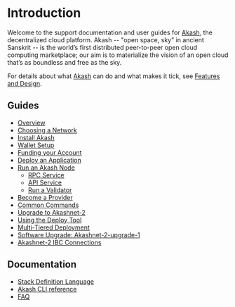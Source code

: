 # Introduction

Welcome to the support documentation and user guides for [Akash](https://github.com/ovrclk/akash), the decentralized cloud platform. Akash -- "open space, sky" in ancient Sanskrit -- is the world’s first distributed peer-to-peer open cloud computing marketplace; our aim is to materialize the vision of an open cloud that’s as boundless and free as the sky.

For details about what [Akash](https://github.com/ovrclk/akash) can do and what makes it tick, see [Features and Design](decentralized-cloud/design.md).

## Guides

* [Overview](decentralized-cloud/design.md)
* [Choosing a Network](providers/version.md)
* [Install Akash](guides/install.md)
* [Wallet Setup](guides/wallet.md)
* [Funding your Account](guides/funding.md)
* [Deploy an Application](guides/deploy.md)
* [Run an Akash Node](providers/node/)
  * [RPC Service](providers/node/rpc-service.md)
  * [API Service](providers/node/api-service.md)
  * [Run a Validator](providers/validator.md)
* [Become a Provider](providers/provider.md)
* [Common Commands](guides-1/general-commands.md)
* [Upgrade to Akashnet-2]()
* [Using the Deploy Tool]()
* [Multi-Tiered Deployment](guides-1/multi-tier-app.md)
* [Software Upgrade: Akashnet-2-upgrade-1]()
* [Akashnet-2 IBC Connections](guides-1/akashnet-relayer.md)

## Documentation

* [Stack Definition Language](decentralized-cloud/sdl.md)
* [Akash CLI reference]()
* [FAQ](guides-1/faq.md)

